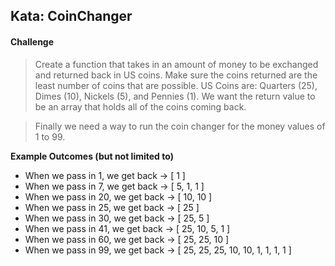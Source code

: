 ## Kata: CoinChanger

#### Challenge

> Create a function that takes in an amount of money to be exchanged and returned back in US coins. Make sure the coins returned are the least number of coins that are possible. US Coins are: Quarters (25), Dimes (10), Nickels (5), and Pennies (1). We want the return value to be an array that holds all of the coins coming back.

> Finally we need a way to run the coin changer for the money values of 1 to 99.

**Example Outcomes (but not limited to)**
- When we pass in 1, we get back -> [ 1 ]
- When we pass in 7, we get back -> [ 5, 1, 1 ]
- When we pass in 20, we get back -> [ 10, 10 ]
- When we pass in 25, we get back -> [ 25 ]
- When we pass in 30, we get back -> [ 25, 5 ]
- When we pass in 41, we get back -> [ 25, 10, 5, 1 ]
- When we pass in 60, we get back -> [ 25, 25, 10 ]
- When we pass in 99, we get back -> [ 25, 25, 25, 10, 10, 1, 1, 1, 1 ]